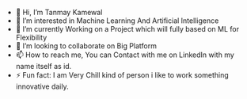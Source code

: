 - 👋 Hi, I’m Tanmay Kamewal
- 👀 I’m interested in Machine Learning And Artificial Intelligence
- 🌱 I’m currently Working on a Project which will fully based on ML for Flexibility
- 💞️ I’m looking to collaborate on Big Platform
- 📫 How to reach me, You can Contact with me on LinkedIn with my name itself as id.
- ⚡ Fun fact: I am Very Chill kind of person i like to work something innovative daily.

<!---
tkamewal/tkamewal is a ✨ special ✨ repository because its `README.md` (this file) appears on your GitHub profile.
You can click the Preview link to take a look at your changes.
--->
